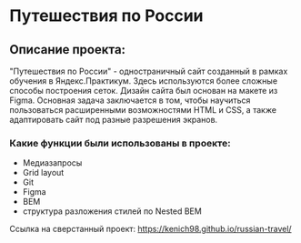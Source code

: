 # Путешествия по России

## Описание проекта:
"Путешествия по России" - одностраничный сайт созданный в рамках обучения в Яндекс.Практикум. Здесь используются более сложные способы построения сеток. Дизайн сайта был основан на макете из Figma. Основная задача заключается в том, чтобы научиться пользоваться расширенными возможностями HTML и CSS, а также адаптировать сайт под разные разрешения экранов. 

### Какие функции были использованы в проекте: 
- Медиазапросы
- Grid layout
- Git
- Figma
- BEM
- структура разложения стилей по Nested BEM

Ссылка на сверстанный проект: https://kenich98.github.io/russian-travel/ 